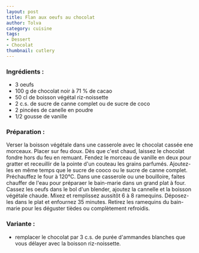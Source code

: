 ```yaml
---
layout: post
title: Flan aux oeufs au chocolat
author: Tolva
category: cuisine
tags:
- Dessert
- Chocolat
thumbnail: cutlery
---
```


### Ingrédients :

- 3 oeufs
- 100 g de chocolat noir à 71 % de cacao
- 50 cl de boisson végétal riz-noissette
- 2 c.s. de sucre de canne complet ou de sucre de coco
- 2 pincées de canelle en poudre
- 1/2 gousse de vanille

### Préparation :

Verser la boisson végétale dans une casserole avec le chocolat cassée ene morceaux.
Placer sur feu doux. Dès que c'est chaud, laissez le chocolat fondre hors du feu en remuant.
Fendez le morceau de vanille en deux pour gratter et receuillir de la pointe d'un couteau les grains parfumés. Ajoutez-les en même temps que le sucre de cooco ou le sucre de canne complet.
Préchauffez le four à 120°C.
Dans une casserole ou une bouilloire, faites chauffer de l'eau pour préparaer le bain-marie dans un grand plat à four.
Cassez les oeufs dans le bol d'un blender, ajoutez la cannelle et la boisson végétale chaude. Mixez et remplissez aussitôt 6 à 8 ramequins.
Déposez-les dans le plat et enfournez 35 minutes.
Retirez les ramequins du bain-marie pour les déguster tièdes ou complètement refroidis.

### Variante :
- remplacer le chocolat par 3 c.s. de purée d'ammandes blanches que vous délayer avec la boisson riz-noissette. 
